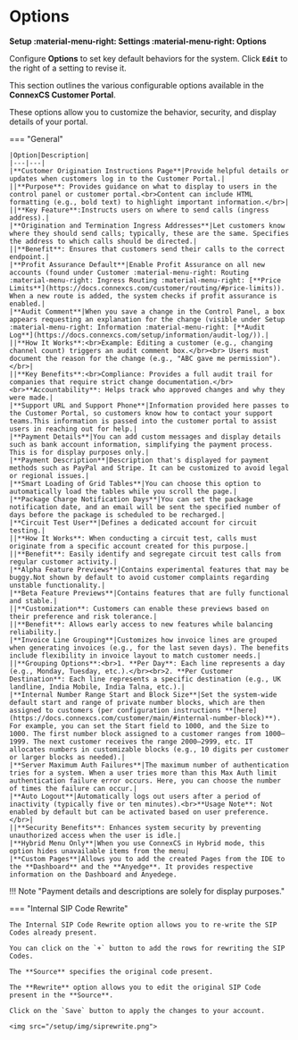 # Options

**Setup :material-menu-right: Settings :material-menu-right: Options**

Configure **Options** to set key default behaviors for the system. Click **`Edit`** to the right of a setting to revise it.

This section outlines the various configurable options available in the **ConnexCS Customer Portal**.

These options allow you to customize the behavior, security, and display details of your portal.

=== "General"

    |Option|Description|
    |---|---|
    |**Customer Origination Instructions Page**|Provide helpful details or updates when customers log in to the Customer Portal.|
    ||**Purpose**: Provides guidance on what to display to users in the control panel or customer portal.<br>Content can include HTML formatting (e.g., bold text) to highlight important information.</br>|
    ||**Key Feature**:Instructs users on where to send calls (ingress address).|
    |**Origination and Termination Ingress Addresses**|Let customers know where they should send calls; typically, these are the same. Specifies the address to which calls should be directed.|
    ||**Benefit**: Ensures that customers send their calls to the correct endpoint.|
    |**Profit Assurance Default**|Enable Profit Assurance on all new accounts (found under Customer :material-menu-right: Routing :material-menu-right: Ingress Routing :material-menu-right: [**Price Limits**](https://docs.connexcs.com/customer/routing/#price-limits)). When a new route is added, the system checks if profit assurance is enabled.|
    |**Audit Comment**|When you save a change in the Control Panel, a box appears requesting an explanation for the change (visible under Setup :material-menu-right: Information :material-menu-right: [**Audit Log**](https://docs.connexcs.com/setup/information/audit-log/)).|
    ||**How It Works**:<br>Example: Editing a customer (e.g., changing channel count) triggers an audit comment box.</br><br> Users must document the reason for the change (e.g., "ABC gave me permission").</br>|
    ||**Key Benefits**:<br>Compliance: Provides a full audit trail for companies that require strict change documentation.</br><br>**Accountability**: Helps track who approved changes and why they were made.|
    |**Support URL and Support Phone**|Information provided here passes to the Customer Portal, so customers know how to contact your support teams.This information is passed into the customer portal to assist users in reaching out for help.|
    |**Payment Details**|You can add custom messages and display details such as bank account information, simplifying the payment process. This is for display purposes only.|
    |**Payment Description**|Description that's displayed for payment methods such as PayPal and Stripe. It can be customized to avoid legal or regional issues.|
    |**Smart Loading of Grid Tables**|You can choose this option to automatically load the tables while you scroll the page.|
    |**Package Charge Notification Days**|You can set the package notification date, and an email will be sent the specified number of days before the package is scheduled to be recharged.|
    |**Circuit Test User**|Defines a dedicated account for circuit testing.|
    ||**How It Works**: When conducting a circuit test, calls must originate from a specific account created for this purpose.|
    ||**Benefit**: Easily identify and segregate circuit test calls from regular customer activity.|
    |**Alpha Feature Previews**|Contains experimental features that may be buggy.Not shown by default to avoid customer complaints regarding unstable functionality.|
    |**Beta Feature Previews**|Contains features that are fully functional and stable.|
    ||**Customization**: Customers can enable these previews based on their preference and risk tolerance.|
    ||**Benefit**: Allows early access to new features while balancing reliability.|
    |**Invoice Line Grouping**|Customizes how invoice lines are grouped when generating invoices (e.g., for the last seven days). The benefits include flexibility in invoice layout to match customer needs.|
    ||**Grouping Options**:<br>1. **Per Day**: Each line represents a day (e.g., Monday, Tuesday, etc.).</br><br>2. **Per Customer Destination**: Each line represents a specific destination (e.g., UK landline, India Mobile, India Talna, etc.).|
    |**Internal Number Range Start and Block Size**|Set the system-wide default start and range of private number blocks, which are then assigned to customers (per configuration instructions **[here](https://docs.connexcs.com/customer/main/#internal-number-block)**). For example, you can set the Start field to 1000, and the Size to 1000. The first number block assigned to a customer ranges from 1000–1999. The next customer receives the range 2000–2999, etc. IT allocates numbers in customizable blocks (e.g., 10 digits per customer or larger blocks as needed).|
    |**Server Maximum Auth Failures**|The maximum number of authentication tries for a system. When a user tries more than this Max Auth limit authentication failure error occurs. Here, you can choose the number of times the failure can occur.|
    |**Auto Logout**|Automatically logs out users after a period of inactivity (typically five or ten minutes).<br>**Usage Note**: Not enabled by default but can be activated based on user preference.</br>|
    ||**Security Benefits**: Enhances system security by preventing unauthorized access when the user is idle.|
    |**Hybrid Menu Only**|When you use ConnexCS in Hybrid mode, this option hides unavailable items from the menu|
    |**Custom Pages**|Allows you to add the created Pages from the IDE to the **Dashboard** and the **Anyedge**. It provides respective information on the Dashboard and Anyedege.

!!! Note "Payment details and descriptions are solely for display purposes."

=== "Internal SIP Code Rewrite"

    The Internal SIP Code Rewrite option allows you to re-write the SIP Codes already present.

    You can click on the `+` button to add the rows for rewriting the SIP Codes.

    The **Source** specifies the original code present.

    The **Rewrite** option allows you to edit the original SIP Code present in the **Source**.

    Click on the `Save` button to apply the changes to your account.

    <img src="/setup/img/siprewrite.png">

